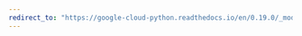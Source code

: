 ```yaml
---
redirect_to: "https://google-cloud-python.readthedocs.io/en/0.19.0/_modules/google/cloud/language/connection.html"
---
```

